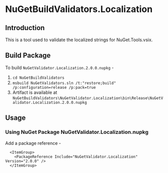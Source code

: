 # NuGetBuildValidators.Localization

## Introduction

This is a tool used to validate the localized strings for NuGet.Tools.vsix.

## Build Package

To build `NuGetValidator.Localization.2.0.0.nupkg` - 

1. `cd NuGetBuildValidators`
2. `msbuild NuGetValidators.sln /t:"restore;build" /p:configuration=release /p:pack=true`
3. Artifact is available at `NuGetBuildValidators\NuGetValidator.Localization\bin\Release\NuGetValidator.Localization.2.0.0.nupkg`

## Usage

### Using NuGet Package NuGetValidator.Localization.nupkg

Add a package reference - 

```
  <ItemGroup>    
    <PackageReference Include="NuGetValidator.Localization" Version="2.0.0" />    
  </ItemGroup>
```
